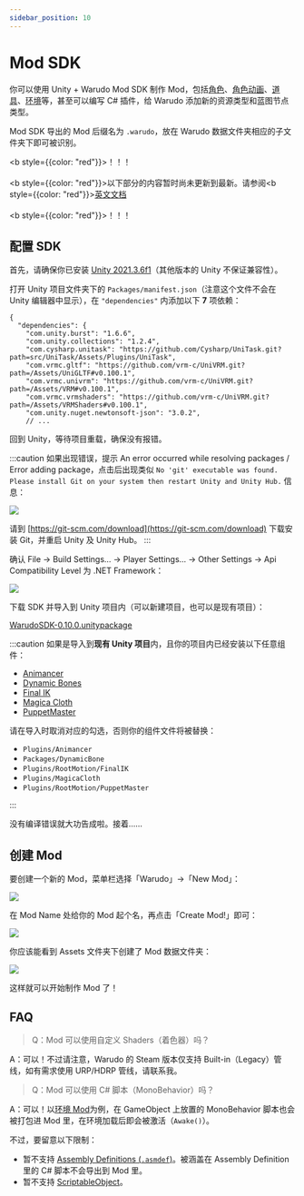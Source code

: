 ```yaml
---
sidebar_position: 10
---
```


# Mod SDK

你可以使用 Unity + Warudo Mod SDK 制作 Mod，包括[角色](https://tira.gitbook.io/warudo/advanced/character-mod)、[角色动画](https://tira.gitbook.io/warudo/advanced/character-animation-mod)、[道具](https://tira.gitbook.io/warudo/advanced/prop-mod)、[环境](https://tira.gitbook.io/warudo/advanced/environment-mod)等，甚至可以编写 C# 插件，给 Warudo 添加新的资源类型和蓝图节点类型。

Mod SDK 导出的 Mod 后缀名为 `.warudo`，放在 Warudo 数据文件夹相应的子文件夹下即可被识别。



<b style={{color: "red"}}>！！！</b>
<br /><br />
<b style={{color: "red"}}>以下部分的内容暂时尚未更新到最新。请参阅</b><b style={{color: "red"}}><a href="https://docs.warudo.app/warudo/modding/mod-sdk">英文文档</a></b>
<br /><br />
<b style={{color: "red"}}>！！！</b>



## 配置 SDK

首先，请确保你已安装 [Unity 2021.3.6f1](https://unity.com/)（其他版本的 Unity 不保证兼容性）。

打开 Unity 项目文件夹下的 `Packages/manifest.json`（注意这个文件不会在 Unity 编辑器中显示），在 `"dependencies"` 内添加以下 **7** 项依赖：

```
{
  "dependencies": {
    "com.unity.burst": "1.6.6",
    "com.unity.collections": "1.2.4",
    "com.cysharp.unitask": "https://github.com/Cysharp/UniTask.git?path=src/UniTask/Assets/Plugins/UniTask",
    "com.vrmc.gltf": "https://github.com/vrm-c/UniVRM.git?path=/Assets/UniGLTF#v0.100.1",
    "com.vrmc.univrm": "https://github.com/vrm-c/UniVRM.git?path=/Assets/VRM#v0.100.1",
    "com.vrmc.vrmshaders": "https://github.com/vrm-c/UniVRM.git?path=/Assets/VRMShaders#v0.100.1",
    "com.unity.nuget.newtonsoft-json": "3.0.2",
    // ...
```

回到 Unity，等待项目重载，确保没有报错。

:::caution
如果出现错误，提示 An error occurred while resolving packages / Error adding package，点击后出现类似 `No 'git' executable was found. Please install Git on your system then restart Unity and Unity Hub.` 信息：

![](pathname:///doc-img/en-mod-sdk-1.webp)

请到 [https://git-scm.com/download](https://git-scm.com/download) 下载安装 Git，并重启 Unity 及 Unity Hub。
:::

确认 File → Build Settings... → Player Settings... → Other Settings → Api Compatibility Level 为 .NET Framework：

![](pathname:///doc-img/en-mod-sdk-2.webp)

下载 SDK 并导入到 Unity 项目内（可以新建项目，也可以是现有项目）：

<a href="/sdk/WarudoSDK-0.10.0.unitypackage" target="_blank">
<div className="file-box">
<p>
WarudoSDK-0.10.0.unitypackage
</p></div>
</a>

:::caution
如果是导入到**现有 Unity 项目**内，且你的项目内已经安装以下任意组件：

* [Animancer](https://assetstore.unity.com/packages/tools/animation/animancer-pro-116514)
* [Dynamic Bones](https://assetstore.unity.com/packages/tools/animation/dynamic-bone-16743)
* [Final IK](https://assetstore.unity.com/packages/tools/animation/final-ik-14290)
* [Magica Cloth](https://assetstore.unity.com/packages/tools/physics/magica-cloth-160144)
* [PuppetMaster](https://assetstore.unity.com/packages/tools/physics/puppetmaster-48977)

请在导入时取消对应的勾选，否则你的组件文件将被替换：

* `Plugins/Animancer`
* `Packages/DynamicBone`
* `Plugins/RootMotion/FinalIK`
* `Plugins/MagicaCloth`
* `Plugins/RootMotion/PuppetMaster`

:::

没有编译错误就大功告成啦。接着……

## 创建 Mod

要创建一个新的 Mod，菜单栏选择「Warudo」->「New Mod」：

![](pathname:///doc-img/en-mod-sdk-3.webp)

在 Mod Name 处给你的 Mod 起个名，再点击「Create Mod!」即可：

![](pathname:///doc-img/en-mod-sdk-4.webp)

你应该能看到 Assets 文件夹下创建了 Mod 数据文件夹：

![](pathname:///doc-img/en-mod-sdk-5.webp)

这样就可以开始制作 Mod 了！

## FAQ

> Q：Mod 可以使用自定义 Shaders（着色器）吗？

A：可以！不过请注意，Warudo 的 Steam 版本仅支持 Built-in（Legacy）管线，如有需求使用 URP/HDRP 管线，请联系我。

> Q：Mod 可以使用 C# 脚本（MonoBehavior）吗？

A：可以！以[环境 Mod](https://tira.gitbook.io/warudo/advanced/environment-mod)为例，在 GameObject 上放置的 MonoBehavior 脚本也会被打包进 Mod 里，在环境加载后即会被激活（`Awake()`）。

不过，要留意以下限制：

* 暂不支持 [Assembly Definitions (`.asmdef`)](https://docs.unity3d.com/Manual/ScriptCompilationAssemblyDefinitionFiles.html)。被涵盖在 Assembly Definition 里的 C# 脚本不会导出到 Mod 里。
* 暂不支持 [ScriptableObject](https://docs.unity3d.com/ScriptReference/ScriptableObject.html)。
